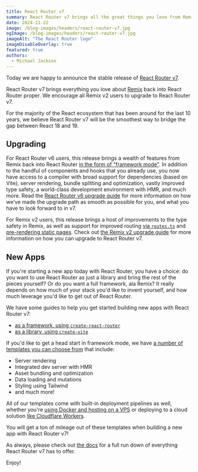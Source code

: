 ```yaml
---
title: React Router v7
summary: React Router v7 brings all the great things you love from Remix back to React Router
date: 2024-11-22
image: /blog-images/headers/react-router-v7.jpg
ogImage: /blog-images/headers/react-router-v7.jpg
imageAlt: "The React Router logo"
imageDisableOverlay: true
featured: true
authors:
  - Michael Jackson
---
```


Today we are happy to announce the stable release of [React Router v7](https://reactrouter.com).

React Router v7 brings everything you love about [Remix](https://remix.run) back into React Router proper. We encourage all Remix v2 users to upgrade to React Router v7.

For the majority of the React ecosystem that has been around for the last 10 years, we believe React Router v7 will be the smoothest way to bridge the gap between React 18 and 19.

## Upgrading

For React Router v6 users, this release brings a wealth of features from Remix back into React Router [in the form of "framework mode"](https://reactrouter.com/upgrading/component-routes). In addition to the handful of components and hooks that you already use, you now have access to a compiler with broad support for dependencies (based on Vite), server rendering, bundle splitting and optimization, vastly improved type safety, a world-class development environment with HMR, and much more. Read the [React Router v6 upgrade guide](https://reactrouter.com/upgrading/v6) for more information on how we've made the upgrade path as smooth as possible for you, and what you have to look forward to in v7.

For Remix v2 users, this release brings a host of improvements to the type safety in Remix, as well as support for improved routing [via `routes.ts`](https://reactrouter.com/start/framework/routing) and [pre-rendering static pages](https://reactrouter.com/start/framework/rendering). Check out [the Remix v2 upgrade guide](https://reactrouter.com/upgrading/remix) for more information on how you can upgrade to React Router v7.

## New Apps

If you're starting a new app today with React Router, you have a choice: do you want to use React Router as just a library and bring the rest of the pieces yourself? Or do you want a full framework, ala Remix? It really depends on how much of your stack you'd like to invent yourself, and how much leverage you'd like to get out of React Router.

We have some guides to help you get started building new apps with React Router v7:

- [as a framework, using `create-react-router`](https://reactrouter.com/start/framework/installation)
- [as a library, using `create-vite`](https://reactrouter.com/start/library/installation)

If you'd like to get a head start in framework mode, we have [a number of templates you can choose from](https://github.com/remix-run/react-router-templates) that include:

- Server rendering
- Integrated dev server with HMR
- Asset bundling and optimization
- Data loading and mutations
- Styling using Tailwind
- and much more!

All of our templates come with built-in deployment pipelines as well, whether you're [using Docker and hosting on a VPS](https://github.com/remix-run/react-router-templates/tree/main/default) or deploying to a cloud solution [like Cloudflare Workers](https://github.com/remix-run/react-router-templates/tree/main/cloudflare-d1).

You will get a ton of mileage out of these templates when building a new app with React Router v7!

As always, please check out [the docs](https://reactrouter.com/home) for a full run down of everything React Router v7 has to offer.

Enjoy!
